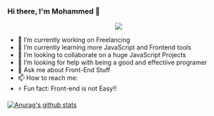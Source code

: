 ### Hi there, I'm Mohammed 👋
<!--
**MAlngaawy/MAlngaawy** is a ✨ _special_ ✨ repository because its `README.md` (this file) appears on your GitHub profile.
-->
<p align="center">
  <img src="https://miro.medium.com/max/680/1*IRGHmiGsa16stedQvIaZfw.gif">
</p>

- 🔭 I’m currently working on Freelancing
- 🌱 I’m currently learning more JavaScript and Frontend tools
- 👯 I’m looking to collaborate on a huge JavaScript Projects
- 🤔 I’m looking for help with being a good and effectiive programer
- 💬 Ask me about Front-End Stuff
- 📫 How to reach me:
- ⚡ Fun fact: Front-end is not Easy!!

[![Anurag's github stats](https://github-readme-stats.vercel.app/api?username=malngaawy&show_icons=true)](https://github.com/anuraghazra/github-readme-stats)
